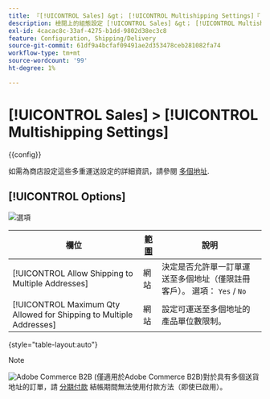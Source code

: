 ```yaml
---
title: 『[!UICONTROL Sales] &gt； [!UICONTROL Multishipping Settings]『
description: 檢閱上的組態設定 [!UICONTROL Sales] &gt； [!UICONTROL Multishipping Settings] Commerce管理員的頁面。
exl-id: 4cacac8c-33af-4275-b1dd-9802d38ec3c8
feature: Configuration, Shipping/Delivery
source-git-commit: 61df9a4bcfaf09491ae2d353478ceb281082fa74
workflow-type: tm+mt
source-wordcount: '99'
ht-degree: 1%

---
```


# [!UICONTROL Sales] > [!UICONTROL Multishipping Settings]

{{config}}

如需為商店設定這些多重運送設定的詳細資訊，請參閱 [多個地址](../../stores-purchase/shipping-settings.md#multiple-addresses).

## [!UICONTROL Options]

![選項](./assets/multishipping-settings-options.png)<!-- zoom -->

<!-- [Options](https://docs.magento.com/user-guide/shipping/shipping-multiaddress.html) -->

| 欄位 | [範圍](../../getting-started/websites-stores-views.md#scope-settings) | 說明 |
|--- |--- |--- |
| [!UICONTROL Allow Shipping to Multiple Addresses] | 網站 | 決定是否允許單一訂單運送至多個地址（僅限註冊客戶）。 選項： `Yes` / `No` |
| [!UICONTROL Maximum Qty Allowed for Shipping to Multiple Addresses] | 網站 | 設定可運送至多個地址的產品單位數限制。 |

{style="table-layout:auto"}

>[!NOTE]
>
>![Adobe Commerce B2B](../../assets/b2b.svg) (僅適用於Adobe Commerce B2B)對於具有多個送貨地址的訂單，請 [分期付款](../../b2b/enable-basic-features.md#configure-payment-on-account) 結帳期間無法使用付款方法（即使已啟用）。

